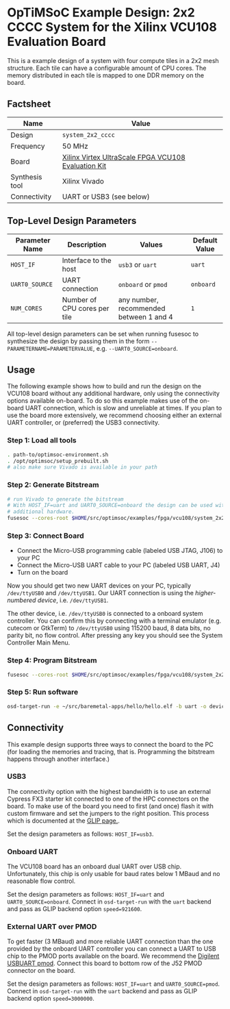 # OpTiMSoC Example Design: 2x2 CCCC System for the Xilinx VCU108 Evaluation Board

This is a example design of a system with four compute tiles in a 2x2 mesh structure.
Each tile can have a configurable amount of CPU cores.
The memory distributed in each tile is mapped to one DDR memory on the board.

## Factsheet

| Name | Value |
| --- | ---|
| Design | `system_2x2_cccc` |
| Frequency | 50 MHz |
| Board | [Xilinx Virtex UltraScale FPGA VCU108 Evaluation Kit](https://www.xilinx.com/products/boards-and-kits/ek-u1-vcu108-g.html) |
| Synthesis tool | Xilinx Vivado |
| Connectivity | UART or USB3 (see below) |

## Top-Level Design Parameters

| Parameter Name | Description | Values | Default Value |
|---|---|---|---|
| `HOST_IF` | Interface to the host | `usb3` or `uart` | `uart` |
| `UART0_SOURCE` | UART connection | `onboard` or `pmod` | `onboard` |
| `NUM_CORES` | Number of CPU cores per tile | any number, recommended between 1 and 4 | `1` |

All top-level design parameters can be set when running fusesoc to synthesize the design by passing them in the form `--PARAMETERNAME=PARAMETERVALUE`, e.g. `--UART0_SOURCE=onboard`.


## Usage
The following example shows how to build and run the design on the VCU108 board without any additional hardware, only using the connectivity options available on-board.
To do so this example makes use of the on-board UART connection, which is slow and unreliable at times.
If you plan to use the board more extensively, we recommend choosing either an external UART controller, or (preferred) the USB3 connectivity.

### Step 1: Load all tools
```sh
. path-to/optimsoc-environment.sh
. /opt/optimsoc/setup_prebuilt.sh
# also make sure Vivado is available in your path
```

### Step 2: Generate Bitstream
```sh
# run Vivado to generate the bitstream
# With HOST_IF=uart and UART0_SOURCE=onboard the design can be used without
# additional hardware.
fusesoc --cores-root $HOME/src/optimsoc/examples/fpga/vcu108/system_2x2_cccc build optimsoc:examples:system_2x2_cccc_vcu108 --UART0_SOURCE=onboard --HOST_IF=uart
```

### Step 3: Connect Board
- Connect the Micro-USB programming cable (labeled USB JTAG, J106) to your PC
- Connect the Micro-USB UART cable to your PC (labeled USB UART, J4)
- Turn on the board

Now you should get two new UART devices on your PC, typically `/dev/ttyUSB0` and `/dev/ttyUSB1`.
Our UART connection is using the *higher-numbered device*, i.e. `/dev/ttyUSB1`.

The other device, i.e. `/dev/ttyUSB0` is connected to a onboard system controller.
You can confirm this by connecting with a terminal emulator (e.g. cutecom or GtkTerm) to `/dev/ttyUSB0` using 115200 baud, 8 data bits, no parity bit, no flow control.
After pressing any key you should see the System Controller Main Menu.

### Step 4: Program Bitstream
```sh
fusesoc --cores-root $HOME/src/optimsoc/examples/fpga/vcu108/system_2x2_cccc pgm optimsoc:examples:system_2x2_cccc_vcu108
```

### Step 5: Run software
```sh
osd-target-run -e ~/src/baremetal-apps/hello/hello.elf -b uart -o device=/dev/ttyUSB1,speed=921600 --coretrace --systrace -vvv --verify
```

## Connectivity
This example design supports three ways to connect the board to the PC (for loading the memories and tracing, that is. Programming the bitstream happens through another interface.)

### USB3
The connectivity option with the highest bandwidth is to use an external Cypress FX3 starter kit connected to one of the HPC connectors on the board.
To make use of the board you need to first (and once) flash it with custom firmware and set the jumpers to the right position.
This process which is documented at the [GLIP page.](http://www.glip.io/group__backend__cypressfx3-examples-vcu108__loopback.html).

Set the design parameters as follows: `HOST_IF=usb3`.

### Onboard UART
The VCU108 board has an onboard dual UART over USB chip.
Unfortunately, this chip is only usable for baud rates below 1 MBaud and no reasonable flow control.

Set the design parameters as follows: `HOST_IF=uart` and `UART0_SOURCE=onboard`.
Connect in `osd-target-run` with the `uart` backend and pass as GLIP backend option `speed=921600`.


### External UART over PMOD
To get faster (3 MBaud) and more reliable UART connection than the one provided by the onboard UART controller you can connect a UART to USB chip to the PMOD ports available on the board.
We recommend the [Digilent USBUART pmod](https://store.digilentinc.com/pmod-usbuart-usb-to-uart-interface/).
Connect this board to bottom row of the J52 PMOD connector on the board.

Set the design parameters as follows: `HOST_IF=uart` and `UART0_SOURCE=pmod`.
Connect in `osd-target-run` with the `uart` backend and pass as GLIP backend option `speed=3000000`.
